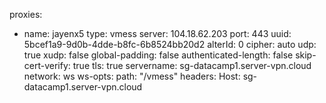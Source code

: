 proxies:
- name: jayenx5
  type: vmess
  server: 104.18.62.203
  port: 443
  uuid: 5bcef1a9-9d0b-4dde-b8fc-6b8524bb20d2
  alterId: 0
  cipher: auto
  udp: true
  xudp: false
  global-padding: false
  authenticated-length: false
  skip-cert-verify: true
  tls: true
  servername: sg-datacamp1.server-vpn.cloud
  network: ws
  ws-opts:
    path: "/vmess"
    headers:
      Host: sg-datacamp1.server-vpn.cloud

